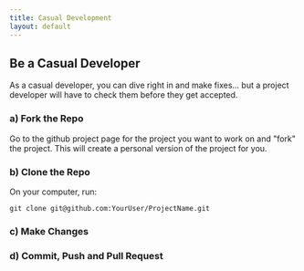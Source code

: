 ```yaml
---
title: Casual Development
layout: default
---
```


Be a Casual Developer
------------------------

As a casual developer, you can dive right in and make fixes... but a project developer will have to check them before they get accepted.

### a) Fork the Repo

Go to the github project page for the project you want to work on and "fork" the project.
This will create a personal version of the project for you.

### b) Clone the Repo

On your computer, run:

    git clone git@github.com:YourUser/ProjectName.git
    
### c) Make Changes

### d) Commit, Push and Pull Request

